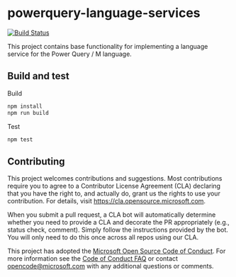 # powerquery-language-services

[![Build Status](https://dev.azure.com/ms/powerquery-language-services/_apis/build/status/Microsoft.powerquery-language-services?branchName=master)](https://dev.azure.com/ms/powerquery-language-services/_build/latest?definitionId=343&branchName=master)

This project contains base functionality for implementing a language service for the Power Query / M language.

## Build and test

Build

```cmd
npm install
npm run build
```

Test

```cmd
npm test
```

## Contributing

This project welcomes contributions and suggestions. Most contributions require you to agree to a
Contributor License Agreement (CLA) declaring that you have the right to, and actually do, grant us
the rights to use your contribution. For details, visit https://cla.opensource.microsoft.com.

When you submit a pull request, a CLA bot will automatically determine whether you need to provide
a CLA and decorate the PR appropriately (e.g., status check, comment). Simply follow the instructions
provided by the bot. You will only need to do this once across all repos using our CLA.

This project has adopted the [Microsoft Open Source Code of Conduct](https://opensource.microsoft.com/codeofconduct/).
For more information see the [Code of Conduct FAQ](https://opensource.microsoft.com/codeofconduct/faq/) or
contact [opencode@microsoft.com](mailto:opencode@microsoft.com) with any additional questions or comments.
